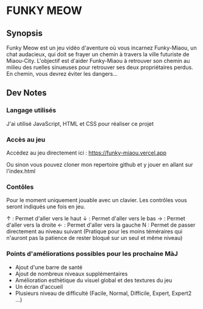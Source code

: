 # FUNKY MEOW 

## Synopsis
Funky Meow est un jeu vidéo d'aventure où vous incarnez Funky-Miaou, un chat audacieux, qui doit se frayer un chemin à travers la ville futuriste de Miaou-City. L'objectif est d'aider Funky-Miaou à retrouver son chemin au milieu des ruelles sinueuses pour retrouver ses deux propriétaires perdus. En chemin, vous devrez éviter les dangers...


## Dev Notes 

### Langage utilisés 

J'ai utilisé JavaScript, HTML et CSS pour réaliser ce projet

### Accès au jeu 

Accédez au jeu directement ici : https://funky-miaou.vercel.app

Ou sinon vous pouvez cloner mon repertoire github et y jouer en allant sur l'index.html

### Contôles

Pour le moment uniquement jouable avec un clavier. Les contrôles vous seront indiqués une fois en jeu.

↑ : Permet d'aller vers le haut
↓ : Permet d'aller vers le bas 
→ : Permet d'aller vers la droite 
← : Permet d'aller vers la gauche 
N : Permet de passer directement au niveau suivant (Pratique pour les moins téméraires qui n'auront pas la patience de rester bloqué sur un seul et même niveau)

### Points d'améliorations possibles pour les prochaine MàJ

- Ajout d'une barre de santé
- Ajout de nombreux niveaux supplémentaires
- Amélioration esthètique du visuel global et des textures du jeu
- Un écran d'accueil
- Plusieurs niveau de difficulté (Facile, Normal, Difficile, Expert, Expert2 ...)



